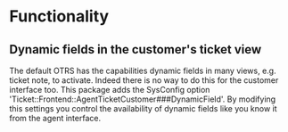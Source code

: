 # Functionality

## Dynamic fields in the customer's ticket view

The default OTRS has the capabilities dynamic fields in many views, e.g. ticket note, to activate. Indeed there is no way to do this for the customer interface too. This package adds the SysConfig option 'Ticket::Frontend::AgentTicketCustomer###DynamicField'. By modifying this settings you control the availability of dynamic fields like you know it from the agent interface.
